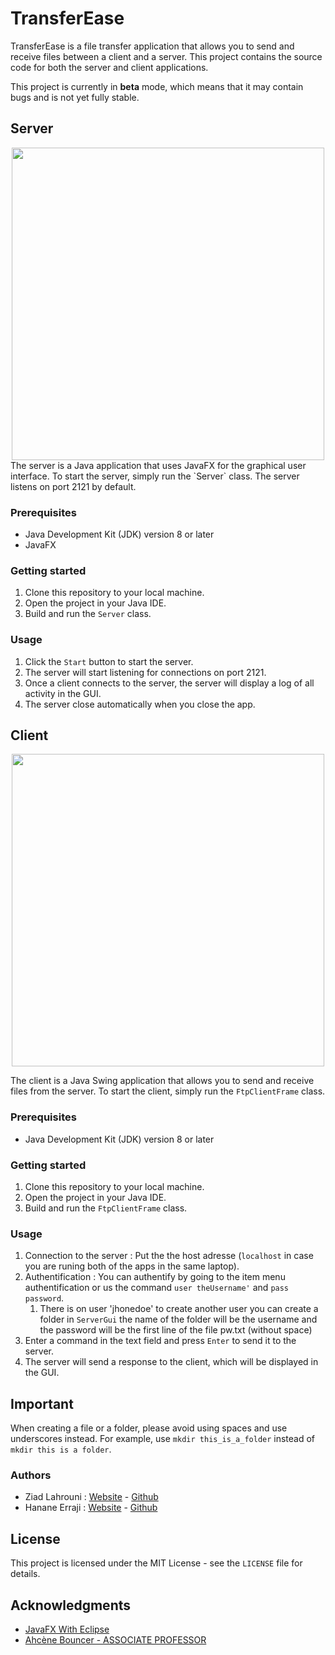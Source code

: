 # TransferEase

TransferEase is a file transfer application that allows you to send and receive files between a client and a server. This project contains the source code for both the server and client applications.

This project is currently in **beta** mode, which means that it may contain bugs and is not yet fully stable.

## Server

<div align="center">
  <img src="https://user-images.githubusercontent.com/75903708/225970323-80622a49-be87-4817-a03e-16732cc99637.png" width="500">
</div>
The server is a Java application that uses JavaFX for the graphical user interface. To start the server, simply run the `Server` class. The server listens on port 2121 by default.

### Prerequisites

- Java Development Kit (JDK) version 8 or later
- JavaFX

### Getting started

1. Clone this repository to your local machine.
2. Open the project in your Java IDE.
3. Build and run the `Server` class.

### Usage

1. Click the `Start` button to start the server.
2. The server will start listening for connections on port 2121.
3. Once a client connects to the server, the server will display a log of all activity in the GUI.
4. The server close automatically when you close the app.

## Client

<div align="center">
  <img src="https://user-images.githubusercontent.com/75903708/225971372-e94d851f-7df6-4f42-92de-14294fc8b10b.png" width="500">
</div>

The client is a Java Swing application that allows you to send and receive files from the server. To start the client, simply run the `FtpClientFrame` class.

### Prerequisites

- Java Development Kit (JDK) version 8 or later

### Getting started

1. Clone this repository to your local machine.
2. Open the project in your Java IDE.
3. Build and run the `FtpClientFrame` class.

### Usage

1. Connection to the server : Put the the host adresse (`localhost` in case you are runing both of the apps in the same laptop).
2. Authentification : You can authentify by going to the item menu authentification or us the command `user theUsername'` and `pass password`.
   1. There is on user 'jhonedoe' to create another user you can create a folder in `ServerGui` the name of the folder will be the username and the password will be the first line of the file pw.txt (without space)
3. Enter a command in the text field and press `Enter` to send it to the server.
4. The server will send a response to the client, which will be displayed in the GUI.

## Important 

When creating a file or a folder, please avoid using spaces and use underscores instead. For example, use `mkdir this_is_a_folder` instead of `mkdir this is a folder`.

### Authors
<ul>
<li>Ziad Lahrouni : <a href="https://www.ziadlahrouni.com" target="_blank">Website</a> - <a href="https://github.com/Zlahrouni" target="_blank">Github</a></li>
<li>Hanane Erraji : <a href="https://www.hananeerraji.info" target="_blank">Website</a> - <a href="https://www.github.com/HananeErra" target="_blank">Github</a></li>
</ul>

## License

This project is licensed under the MIT License - see the `LICENSE` file for details.

## Acknowledgments

- [JavaFX With Eclipse](https://openjfx.io/openjfx-docs/#)
- [Ahcène Bouncer - ASSOCIATE PROFESSOR](http://bounceur.com/)
